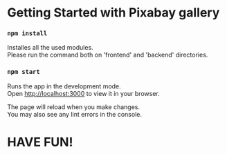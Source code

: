# Getting Started with Pixabay gallery

### `npm install`

Installes all the used modules.\
Please run the command both on 'frontend' and 'backend' directories.


### `npm start`

Runs the app in the development mode.\
Open [http://localhost:3000](http://localhost:3000) to view it in your browser.

The page will reload when you make changes.\
You may also see any lint errors in the console.

# HAVE FUN!